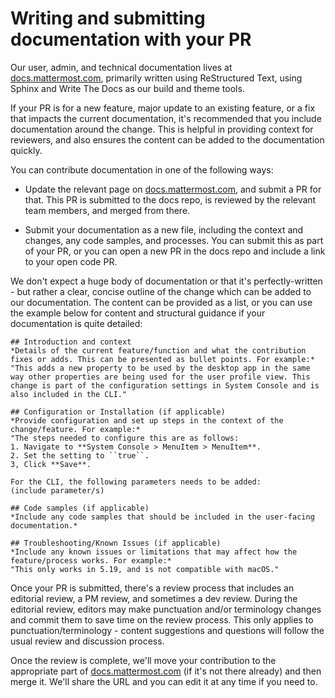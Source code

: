 # Writing and submitting documentation with your PR

Our user, admin, and technical documentation lives at [docs.mattermost.com](https://docs.mattermost.com), primarily written using ReStructured Text, using Sphinx and Write The Docs as our build and theme tools. 

If your PR is for a new feature, major update to an existing feature, or a fix that impacts the current documentation, it's recommended that you include documentation around the change. This is helpful in providing context for reviewers, and also ensures the content can be added to the documentation quickly. 

You can contribute documentation in one of the following ways: 

* Update the relevant page on [docs.mattermost.com](https://docs.mattermost.com), and submit a PR for that. This PR is submitted to the docs repo, is reviewed by the relevant team members, and merged from there. 

* Submit your documentation as a new file, including the context and changes, any code samples, and processes. You can submit this as part of your PR, or you can open a new PR in the docs repo and include a link to your open code PR. 

We don't expect a huge body of documentation or that it's perfectly-written - but rather a clear, concise outline of the change which can be added to our documentation. The content can be provided as a list, or you can use the example below for content and structural guidance if your documentation is quite detailed:

```
## Introduction and context
*Details of the current feature/function and what the contribution fixes or adds. This can be presented as bullet points. For example:*
"This adds a new property to be used by the desktop app in the same way other properties are being used for the user profile view. This change is part of the configuration settings in System Console and is also included in the CLI."

## Configuration or Installation (if applicable)
*Provide configuration and set up steps in the context of the change/feature. For example:*
"The steps needed to configure this are as follows: 
1. Navigate to **System Console > MenuItem > MenuItem**.
2. Set the setting to ``true``. 
3, Click **Save**.

For the CLI, the following parameters needs to be added: 
(include parameter/s)

## Code samples (if applicable)
*Include any code samples that should be included in the user-facing documentation.*

## Troubleshooting/Known Issues (if applicable)
*Include any known issues or limitations that may affect how the feature/process works. For example:*
"This only works in 5.19, and is not compatible with macOS."
```

Once your PR is submitted, there's a review process that includes an editorial review, a PM review, and sometimes a dev review. During the editorial review, editors may make punctuation and/or terminology changes and commit them to save time on the review process. This only applies to punctuation/terminology - content suggestions and questions will follow the usual review and discussion process.

Once the review is complete, we'll move your contribution to the appropriate part of [docs.mattermost.com](https://docs.mattermost.com) (if it's not there already) and then merge it. We'll share the URL and you can edit it at any time if you need to.
